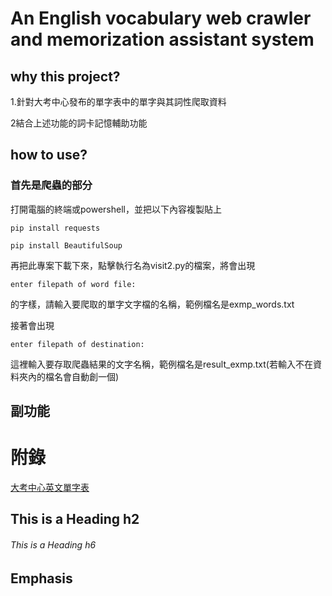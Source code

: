 # An English vocabulary web crawler and memorization assistant system

## why this project?
1.針對大考中心發布的單字表中的單字與其詞性爬取資料

2結合上述功能的詞卡記憶輔助功能

## how to use?
### 首先是爬蟲的部分
打開電腦的終端或powershell，並把以下內容複製貼上
 ```
pip install requests
```
 ```
pip install BeautifulSoup
```
再把此專案下載下來，點擊執行名為visit2.py的檔案，將會出現
```
enter filepath of word file:
```
的字樣，請輸入要爬取的單字文字檔的名稱，範例檔名是exmp_words.txt

接著會出現
```
enter filepath of destination:
```
這裡輸入要存取爬蟲結果的文字名稱，範例檔名是result_exmp.txt(若輸入不在資料夾內的檔名會自動創一個)



## 副功能

# 附錄

[大考中心英文單字表][1]

  [1]: https://www.ceec.edu.tw/xmdoc?xsmsid=0K213553204833715309        "游標顯示"
## This is a Heading h2
###### This is a Heading h6

## Emphasis
